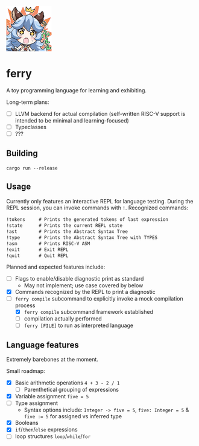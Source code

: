 ![ferry gbf fwee](img/Stamp57jp.png)

# ferry

A toy programming language for learning and exhibiting.

Long-term plans:
- [ ] LLVM backend for actual compilation (self-written RISC-V support is intended to be minimal and learning-focused)
- [ ] Typeclasses
- [ ] ???

## Building

`cargo run --release`

## Usage

Currently only features an interactive REPL for language testing. During the REPL session, you can invoke commands  with `!`. Recognized commands:

```
!tokens     # Prints the generated tokens of last expression
!state      # Prints the current REPL state
!ast        # Prints the Abstract Syntax Tree
!type       # Prints the Abstract Syntax Tree with TYPES
!asm        # Prints RISC-V ASM
!exit       # Exit REPL
!quit       # Quit REPL
```

Planned and expected features include:

- [ ] Flags to enable/disable diagnostic print as standard
  - May not implement; use case covered by below
- [x] Commands recognized by the REPL to print a diagnostic
- [ ] `ferry compile` subcommand to explicitly invoke a mock compilation process
  - [x] `ferry compile` subcommand framework established
  - [ ] compilation actually performed
  - [ ] `ferry [FILE]` to run as interpreted language

## Language features

Extremely barebones at the moment.

Small roadmap:

- [x] Basic arithmetic operations `4 + 3 - 2 / 1`
  - [ ] Parenthetical grouping of expressions
- [x] Variable assignment `five = 5`
- [ ] Type assignment
  - Syntax options include: `Integer -> five = 5`, `five: Integer = 5` & `five := 5` for assigned vs inferred type
- [x] Booleans
- [x] `if`/`then`/`else` expressions
- [ ] loop structures `loop`/`while`/`for`
